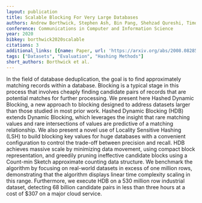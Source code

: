 ```yaml
---
layout: publication
title: Scalable Blocking For Very Large Databases
authors: Andrew Borthwick, Stephen Ash, Bin Pang, Shehzad Qureshi, Timothy Jones
conference: Communications in Computer and Information Science
year: 2020
bibkey: borthwick2020scalable
citations: 3
additional_links: [{name: Paper, url: 'https://arxiv.org/abs/2008.08285'}]
tags: ["Datasets", "Evaluation", "Hashing Methods"]
short_authors: Borthwick et al.
---
```

In the field of database deduplication, the goal is to find approximately
matching records within a database. Blocking is a typical stage in this process
that involves cheaply finding candidate pairs of records that are potential
matches for further processing. We present here Hashed Dynamic Blocking, a new
approach to blocking designed to address datasets larger than those studied in
most prior work. Hashed Dynamic Blocking (HDB) extends Dynamic Blocking, which
leverages the insight that rare matching values and rare intersections of
values are predictive of a matching relationship. We also present a novel use
of Locality Sensitive Hashing (LSH) to build blocking key values for huge
databases with a convenient configuration to control the trade-off between
precision and recall. HDB achieves massive scale by minimizing data movement,
using compact block representation, and greedily pruning ineffective candidate
blocks using a Count-min Sketch approximate counting data structure. We
benchmark the algorithm by focusing on real-world datasets in excess of one
million rows, demonstrating that the algorithm displays linear time complexity
scaling in this range. Furthermore, we execute HDB on a 530 million row
industrial dataset, detecting 68 billion candidate pairs in less than three
hours at a cost of $307 on a major cloud service.